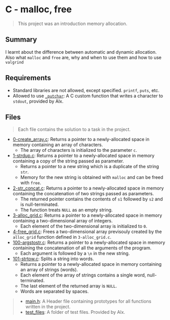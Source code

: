 # C - malloc, free

> This project was an introduction memory allocation.

## Summary

I learnt about the difference between automatic and dynamic allocation. Also what `malloc` and `free` are, why and when to use them and how to use `valgrind` 

## Requirements

- Standard libraries are not allowed, except specified. `printf`, `puts`, etc.
- Allowed to use [`_putchar`](https://github.com/alx-tools/_putchar.c/blob/master/_putchar.c): A
C custom function that writes a character to `stdout`, provided by Alx.

## Files

> Each file contains the solution to a task in the project.

- [0-create_array.c](https://github.com/Ebube-Ochemba/alx-low_level_programming/blob/master/0x0B-malloc_free/0-create_array.c): Returns a pointer to a newly-allocated space in memory containing an array of characters.
	- The array of characters is initialized to the parameter `c`.
- [1-strdup.c](https://github.com/Ebube-Ochemba/alx-low_level_programming/blob/master/0x0B-malloc_free/1-strdup.c): Returns a pointer to a newly-allocated space in memory containing a copy of the string passed as parameter.
	- Returns a pointer to a new string which is a duplicate of the string `str`.
	- Memory for the new string is obtained with `malloc` and can be freed with `free`.
- [2-str_concat.c](https://github.com/Ebube-Ochemba/alx-low_level_programming/blob/master/0x0B-malloc_free/2-str_concat.c): Returns a pointer to a newly-allocated space in memory containing the concatenation of two strings passed as parameters.
	- The returned pointer contains the contents of `s1` followed by `s2` and is null-terminated.
	- The function treats `NULL` as an empty string.
- [3-alloc_grid.c](https://github.com/Ebube-Ochemba/alx-low_level_programming/blob/master/0x0B-malloc_free/3-alloc_grid.c): Returns a pointer to a newly-allocated space in memory containing a two-dimensional array of integers.
	- Each element of the two-dimensional array is initialized to `0`.
- [4-free_grid.c](https://github.com/Ebube-Ochemba/alx-low_level_programming/blob/master/0x0B-malloc_free/4-free_grid.c): Frees a two-dimensional array previsouly created by the `alloc_grid` function defined in `3-alloc_grid.c`.
- [100-argstostr.c](https://github.com/Ebube-Ochemba/alx-low_level_programming/blob/master/0x0B-malloc_free/100-argstostr.c): Returns a pointer to a newly-allocated space in memory containing the concatenation of all the arguments of the program.
	- Each argument is followed by a `\n` in the new string.
- [101-strtow.c](https://github.com/Ebube-Ochemba/alx-low_level_programming/blob/master/0x0B-malloc_free/101-strtow.c): Splits a string into words.
	 - Returns a pointer to a newly-allocated space in memory containing an array of strings (words).
	- Each element of the array of strings contains a single word, null-terminated.
	- The last element of the returned array is `NULL`.
	- Words are separated by spaces.

> - [main.h](https://github.com/Ebube-Ochemba/alx-low_level_programming/blob/master/0x0B-malloc_free/main.h): A Header file containing prototypes for all functions written in the project.
> - [test_files](https://github.com/Ebube-Ochemba/alx-low_level_programming/tree/master/0x0B-malloc_free/test_files): A folder of test files. Provided by Alx.
